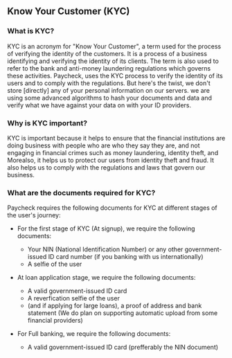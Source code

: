## Know Your Customer (KYC)

### What is KYC?

KYC is an acronym for "Know Your Customer", a term used for the process of verifying the identity of the customers. It is a process of a business identifying and verifying the identity of its clients. The term is also used to refer to the bank and anti-money laundering regulations which governs these activities.
Paycheck, uses the KYC process to verify the identity of its users and to comply with the regulations. But here's the twist,
we don't store [directly] any of your personal information on our servers. we are using some advanced algorithms to hash your documents and
data and verify what we have against your data on with your ID providers.

### Why is KYC important?

KYC is important because it helps to ensure that the financial institutions are doing business with people who are who they say they are, and not engaging in financial crimes such as money laundering, identity theft, and
Morealso, it helps us to protect our users from identity theft and fraud.
It also helps us to comply with the regulations and laws that govern our business.

### What are the documents required for KYC?

Paycheck requires the following documents for KYC at different stages of the user's journey:

- For the first stage of KYC (At signup), we require the following documents:

  - Your NIN (National Identification Number) or any other government-issued ID card number (if you banking with us internationally)
  - A selfie of the user

- At loan application stage, we require the following documents:

  - A valid government-issued ID card
  - A reverfication selfie of the user
  - (and if applying for large loans), a proof of address and bank statement (We do plan on supporting automatic upload from some financial providers)

- For Full banking, we require the following documents:
  - A valid government-issued ID card (prefferably the NIN document)
